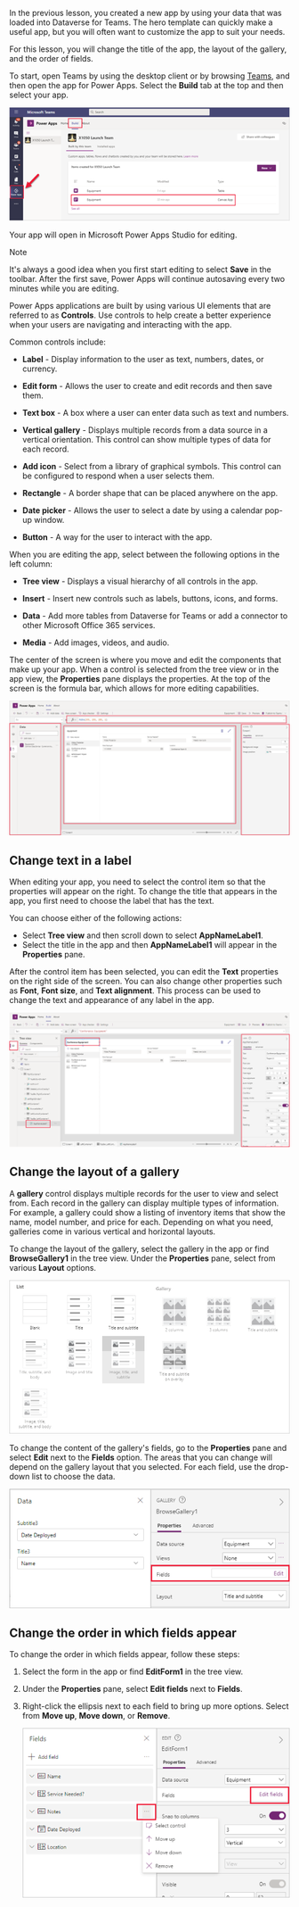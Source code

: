 In the previous lesson, you created a new app by using your data that was loaded into Dataverse for Teams. The hero template can quickly make a useful app, but you will often want to customize the app to suit your needs.

For this lesson, you will change the title of the app, the layout of the gallery, and the order of fields.

To start, open Teams by using the desktop client or by browsing [Teams](https://teams.microsoft.com/?azure-portal=true), and then open the app for Power Apps. Select the **Build** tab at the top and then select your app.

![Screenshot of opening the app in Power Apps Studio.](../media/12-studio-open.png)

Your app will open in Microsoft Power Apps Studio for editing.

> [!NOTE]
> It's always a good idea when you first start editing to select **Save** in the toolbar. After the first save, Power Apps will continue autosaving every two minutes while you are editing.

Power Apps applications are built by using various UI elements that are referred to as **Controls**. Use controls to help create a better experience when your users are navigating and interacting with the app. 

Common controls include:

- **Label** - Display information to the user as text, numbers, dates, or currency.

- **Edit form** - Allows the user to create and edit records and then save them.

- **Text box** - A box where a user can enter data such as text and numbers.

- **Vertical gallery** - Displays multiple records from a data source in a vertical orientation. This control can show multiple types of data for each record.

- **Add icon** - Select from a library of graphical symbols. This control can be configured to respond when a user selects them.

- **Rectangle** - A border shape that can be placed anywhere on the app.

- **Date picker** - Allows the user to select a date by using a calendar pop-up window.

- **Button** - A way for the user to interact with the app.

When you are editing the app, select between the following options in the left column:

-   **Tree view** - Displays a visual hierarchy of all controls in the app.

-   **Insert** - Insert new controls such as labels, buttons, icons, and forms.

-   **Data** - Add more tables from Dataverse for Teams or add a connector to other Microsoft Office 365 services.

-   **Media** - Add images, videos, and audio.

The center of the screen is where you move and edit the components that make up your app. When a control is selected from the tree view or in the app view, the **Properties** pane displays the properties. At the top of the screen is the formula bar, which allows for more editing capabilities.

![Screenshot of Power Apps Studio to make changes.](../media/13-studio.png)

## Change text in a label

When editing your app, you need to select the control item so that the properties will appear on the right. To change the title that appears in the app, you first need to choose the label that has the text. 

You can choose either of the following actions:

-   Select **Tree view** and then scroll down to select **AppNameLabel1**.
-   Select the title in the app and then **AppNameLabel1** will appear in the **Properties** pane.

After the control item has been selected, you can edit the **Text** properties on the right side of the screen. You can also change other properties such as **Font**, **Font size**, and **Text alignment**. This process can be used to change the text and appearance of any label in the app.

![Screenshot of changing a label in Power Apps Studio.](../media/14-studio.png)

## Change the layout of a gallery

A **gallery** control displays multiple records for the user to view and select from. Each record in the gallery can display multiple types of information. For example, a gallery could show a listing of inventory items that show the name, model number, and price for each. Depending on what you need, galleries come in various vertical and horizontal layouts.

To change the layout of the gallery, select the gallery in the app or find **BrowseGallery1** in the tree view. Under the **Properties** pane, select from various **Layout** options.

![Screenshot that shows the gallery options.](../media/15-gallery.png)

To change the content of the gallery's fields, go to the **Properties** pane and select **Edit** next to the **Fields** option. The areas that you can change will depend on the gallery layout that you selected. For each field, use the drop-down list to choose the data.

![Screenshot of the gallery field settings.](../media/16-gallery-fields.png)

## Change the order in which fields appear

To change the order in which fields appear, follow these steps:

1. Select the form in the app or find **EditForm1** in the tree view.

1. Under the **Properties** pane, select **Edit fields** next to **Fields**.

1. Right-click the ellipsis next to each field to bring up more options. Select from **Move up**, **Move down**, or **Remove**.
    
    ![Screenshot of the ordering of gallery fields.](../media/17-gallery-field-order.png)
